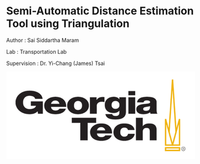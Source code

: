 # Semi-Automatic Distance Estimation Tool using Triangulation


Author : Sai Siddartha Maram

Lab    : Transportation Lab

Supervision : Dr. Yi-Chang (James) Tsai 

![Image of Yaktocat](https://github.com/siddu1998/colorizer-lidar-integration/blob/master/gt.png)
